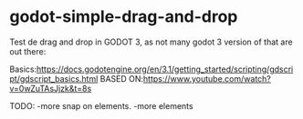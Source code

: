 # godot-simple-drag-and-drop
Test de drag and drop in GODOT 3, as not many godot 3 version of that are out there:

Basics:https://docs.godotengine.org/en/3.1/getting_started/scripting/gdscript/gdscript_basics.html
BASED ON:https://www.youtube.com/watch?v=0wZuTAsJjzk&t=8s

TODO:
-more snap on elements.
-more elements

